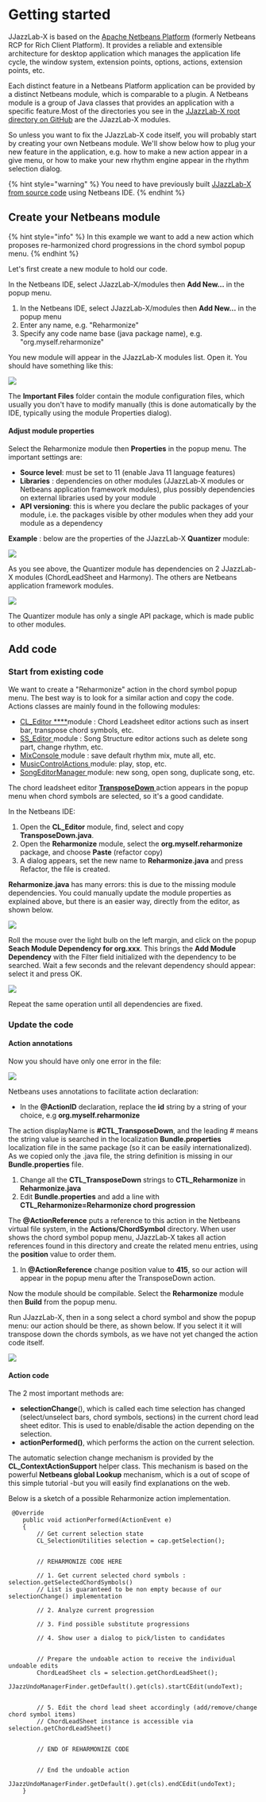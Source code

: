 # Getting started

JJazzLab-X is based on the [Apache Netbeans Platform](https://netbeans.apache.org/kb/docs/platform.html) \(formerly Netbeans RCP for Rich Client Platform\). It provides a reliable and extensible architecture for desktop application which manages the application life cycle, the window system, extension points, options, actions, extension points, etc.

Each distinct feature in a Netbeans Platform application can be provided by a distinct Netbeans module, which is comparable to a plugin. A Netbeans module is a group of Java classes that provides an application with a specific feature.Most of the directories you see in the [JJazzLab-X root directory on GitHub](https://github.com/jjazzboss/JJazzLab-X) are the JJazzLab-X modules.

So unless you want to fix the JJazzLab-X code itself, you will probably start by creating your own Netbeans module. We'll show below how to plug your new feature in the application, e.g. how to make a new action appear in a give menu, or how to make your new rhythm engine appear in the rhythm selection dialog.

{% hint style="warning" %}
You need to have previously built [JJazzLab-X from source code](build-from-source-code.md) using Netbeans IDE.
{% endhint %}

## Create your Netbeans module

{% hint style="info" %}
In this example we want to add a new action which proposes re-harmonized chord progressions in the chord symbol popup menu.
{% endhint %}

Let's first create a new module to hold our code.

In the Netbeans IDE, select JJazzLab-X/modules then **Add New...** in the popup menu.

1. In the Netbeans IDE, select JJazzLab-X/modules then **Add New...** in the popup menu
2. Enter any name, e.g. "Reharmonize"
3. Specify any code name base \(java package name\), e.g. "org.myself.reharmonize"

You new module will appear in the JJazzLab-X modules list. Open it. You should have something like this:

![](.gitbook/assets/2021-05-30-18_38_20-window.png)

The **Important Files** folder contain the module configuration files, which usually you don't have to modify manually \(this is done automatically by the IDE, typically using the module Properties dialog\). 

#### Adjust module properties

Select the Reharmonize module then **Properties** in the popup menu. The important settings are:

* **Source level**: must be set to 11 \(enable Java 11 language features\)
* **Libraries** : dependencies on other modules \(JJazzLab-X modules or Netbeans application framework modules\), plus possibly dependencies on external libraries used by your module
* **API versioning**: this is where you declare the public packages of your module, i.e. the packages visible by other modules when they add your module as a dependency

**Example** : below are the properties of the JJazzLab-X **Quantizer** module:

![](.gitbook/assets/2021-05-30-20_17_59-window.png)

As you see above, the Quantizer module has dependencies on 2 JJazzLab-X modules \(ChordLeadSheet and Harmony\). The others are Netbeans application framework modules.

![](.gitbook/assets/2021-05-30-20_18_34-window.png)

The Quantizer module has only a single API package, which is made public to other modules.

## Add code

### Start from existing code

We want to create a "Reharmonize" action in the chord symbol popup menu. The best way is to look for a similar action and copy the code. Actions classes are mainly found in the following modules:

* [CL\_Editor ****](https://github.com/jjazzboss/JJazzLab-X/tree/master/CL_Editor/src/org/jjazz/ui/cl_editor)module : Chord Leadsheet editor actions such as insert bar, transpose chord symbols, etc.
* [SS\_Editor ](https://github.com/jjazzboss/JJazzLab-X/tree/master/SS_Editor/src/org/jjazz/ui/ss_editor)module : Song Structure editor actions such as delete song part, change rhythm, etc.
* [MixConsole ](https://github.com/jjazzboss/JJazzLab-X/tree/master/MixConsole/src/org/jjazz/ui/mixconsole)module : save default rhythm mix, mute all, etc.
* [MusicControlActions ](https://github.com/jjazzboss/JJazzLab-X/tree/master/MusicControlActions/src/org/jjazz/ui/musiccontrolactions)module: play, stop, etc. 
* [SongEditorManager ](https://github.com/jjazzboss/JJazzLab-X/tree/master/SongEditorManager/src/org/jjazz/songeditormanager)module: new song, open song, duplicate song, etc.

The chord leadsheet editor [**TransposeDown** ](https://github.com/jjazzboss/JJazzLab-X/blob/master/CL_Editor/src/org/jjazz/ui/cl_editor/actions/TransposeDown.java)action appears in the popup menu when chord symbols are selected, so it's a good candidate. 

In the Netbeans IDE:

1. Open the **CL\_Editor** module, find, select and copy **TransposeDown.java**. 
2. Open the **Reharmonize** module, select the **org.myself.reharmonize** package, and choose **Paste** \(refactor copy\)
3. A dialog appears, set the new name to **Reharmonize.java** and press Refactor, the file is created.

**Reharmonize.java** has many errors: this is due to the missing module dependencies. You could manually update the module properties as explained above, but there is an easier way, directly from the editor, as shown below.

![](.gitbook/assets/2021-05-30-21_46_05-window.png)

Roll the mouse over the light bulb on the left margin, and click on the popup **Seach Module Dependency for org.xxx**.  This brings the **Add Module Dependency** with the Filter field initialized with the dependency to be searched. Wait a few seconds and the relevant dependency should appear: select it and press OK.

![](.gitbook/assets/2021-05-30-21_51_42-window.png)

Repeat the same operation until all dependencies are fixed. 

### Update the code

#### Action annotations

Now you should have only one error in the file:

![](.gitbook/assets/2021-05-30-21_59_36-window.png)

Netbeans uses annotations to facilitate action declaration: 

* In the **@ActionID** declaration, replace the **id** string by a string of your choice, e.g **org.myself.reharmonize**

The action displayName is **\#CTL\_TransposeDown**, and the leading \# means the string value is searched in the localization **Bundle.properties** localization file in the same package \(so it can be easily internationalized\). As we copied only the .java file, the string definition is missing in our **Bundle.properties** file. 

1. Change all the **CTL\_TransposeDown** strings to **CTL\_Reharmonize** in **Reharmonize.java**
2. Edit **Bundle.properties** and add a line with **CTL\_Reharmonize=Reharmonize chord progression**

The **@ActionReference** puts a reference to this action in the Netbeans virtual file system, in the **Actions/ChordSymbol** directory. When user shows the chord symbol popup menu, JJazzLab-X takes all action references found in this directory and create the related menu entries, using the **position** value to order them.

1. In **@ActionReference** change position value to **415**, so our action will appear in the popup menu after the TransposeDown action.

Now the module should be compilable. Select the **Reharmonize** module then **Build** from the popup menu.

Run JJazzLab-X, then in a song select a chord symbol and show the popup menu: our action should be there, as shown below. If you select it it will transpose down the chords symbols, as we have not yet changed the action code itself.

![](.gitbook/assets/2021-05-30-22_37_52-window.png)

#### Action code

The 2 most important methods are:

* **selectionChange**\(\), which is called each time selection has changed \(select/unselect bars, chord symbols, sections\) in the current chord lead sheet editor. This is used to enable/disable the action depending on the selection.
* **actionPerformed\(\)**, which performs the action on the current selection.

The automatic selection change mechanism is provided by the **CL\_ContextActionSupport** helper class.  This mechanism is based on the powerful **Netbeans global Lookup** mechanism, which is a out of scope of this simple tutorial -but you will easily find explanations on the web. 

Below is a sketch of a possible Reharmonize action implementation.

```text
 @Override
    public void actionPerformed(ActionEvent e)
    {
        // Get current selection state
        CL_SelectionUtilities selection = cap.getSelection();


        // REHARMONIZE CODE HERE
                
        // 1. Get current selected chord symbols : selection.getSelectedChordSymbols()
        // List is guaranteed to be non empty because of our selectionChange() implementation

        // 2. Analyze current progression
        
        // 3. Find possible substitute progressions
        
        // 4. Show user a dialog to pick/listen to candidates                
        

        // Prepare the undoable action to receive the individual undoable edits
        ChordLeadSheet cls = selection.getChordLeadSheet();
        JJazzUndoManagerFinder.getDefault().get(cls).startCEdit(undoText);
                
        
        // 5. Edit the chord lead sheet accordingly (add/remove/change chord symbol items)
        // ChordLeadSheet instance is accessible via selection.getChordLeadSheet()

                
        // END OF REHARMONIZE CODE         


        // End the undoable action
        JJazzUndoManagerFinder.getDefault().get(cls).endCEdit(undoText);
    }
```



























